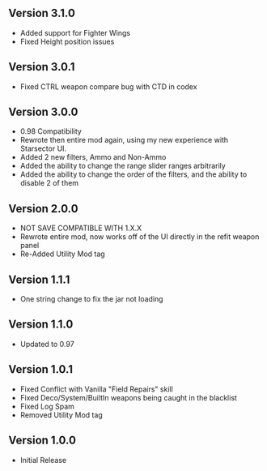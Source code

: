 ## Version 3.1.0
- Added support for Fighter Wings
- Fixed Height position issues

## Version 3.0.1
- Fixed CTRL weapon compare bug with CTD in codex 

## Version 3.0.0
- 0.98 Compatibility
- Rewrote then entire mod again, using my new experience with Starsector UI.
- Added 2 new filters, Ammo and Non-Ammo
- Added the ability to change the range slider ranges arbitrarily
- Added the ability to change the order of the filters, and the ability to disable 2 of them

## Version 2.0.0
- NOT SAVE COMPATIBLE WITH 1.X.X
- Rewrote entire mod, now works off of the UI directly in the refit weapon panel
- Re-Added Utility Mod tag

## Version 1.1.1
- One string change to fix the jar not loading

## Version 1.1.0
- Updated to 0.97

## Version 1.0.1
- Fixed Conflict with Vanilla "Field Repairs" skill
- Fixed Deco/System/BuiltIn weapons being caught in the blacklist
- Fixed Log Spam
- Removed Utility Mod tag

## Version 1.0.0
- Initial Release
